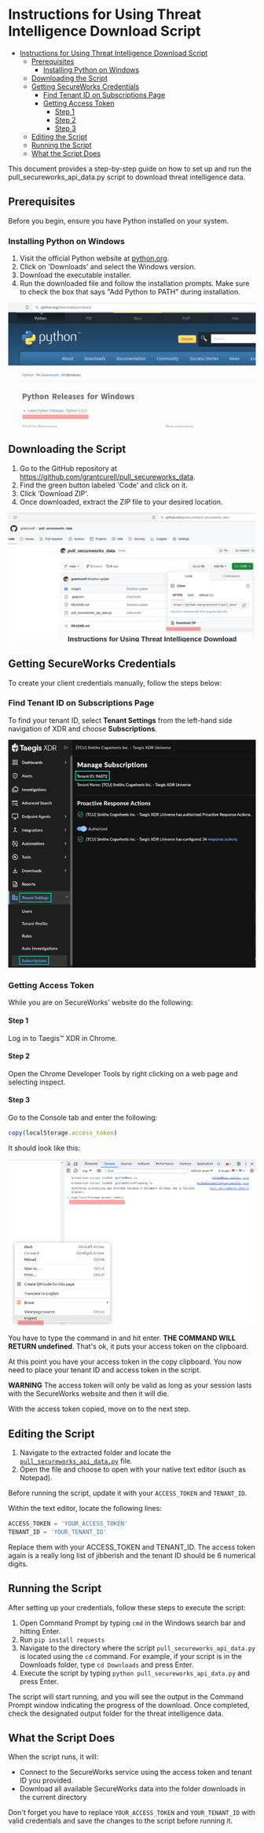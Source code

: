 # Instructions for Using Threat Intelligence Download Script

- [Instructions for Using Threat Intelligence Download Script](#instructions-for-using-threat-intelligence-download-script)
  - [Prerequisites](#prerequisites)
    - [Installing Python on Windows](#installing-python-on-windows)
  - [Downloading the Script](#downloading-the-script)
  - [Getting SecureWorks Credentials](#getting-secureworks-credentials)
    - [Find Tenant ID on Subscriptions Page](#find-tenant-id-on-subscriptions-page)
    - [Getting Access Token](#getting-access-token)
      - [Step 1](#step-1)
      - [Step 2](#step-2)
      - [Step 3](#step-3)
  - [Editing the Script](#editing-the-script)
  - [Running the Script](#running-the-script)
  - [What the Script Does](#what-the-script-does)


This document provides a step-by-step guide on how to set up and run the pull_secureworks_api_data.py script to download threat intelligence data.

## Prerequisites

Before you begin, ensure you have Python installed on your system.

### Installing Python on Windows

1. Visit the official Python website at [python.org](https://www.python.org/downloads/windows/).
2. Click on 'Downloads' and select the Windows version.
3. Download the executable installer.
4. Run the downloaded file and follow the installation prompts. Make sure to check the box that says "Add Python to PATH" during installation.

![](images/2023-11-06-13-04-10.png)

## Downloading the Script

1. Go to the GitHub repository at https://github.com/grantcurell/pull_secureworks_data.
2. Find the green button labeled 'Code' and click on it.
3. Click 'Download ZIP'.
4. Once downloaded, extract the ZIP file to your desired location.

![](images/2023-11-06-12-36-49.png)

## Getting SecureWorks Credentials

To create your client credentials manually, follow the steps below:

### Find Tenant ID on Subscriptions Page

To find your tenant ID, select **Tenant Settings** from the left-hand side navigation of XDR and choose **Subscriptions**.

![](images/2023-11-06-12-23-18.png)

### Getting Access Token

While you are on SecureWorks' website do the following:

#### Step 1
Log in to Taegis™ XDR in Chrome.

#### Step 2
Open the Chrome Developer Tools by right clicking on a web page and selecting inspect.

#### Step 3

Go to the Console tab and enter the following:

```javascript
copy(localStorage.access_token)
```

It should look like this:

![](images/2023-11-06-12-33-42.png)

You have to type the command in and hit enter. **THE COMMAND WILL RETURN undefined**. That's ok, it puts your access token on the clipboard.

At this point you have your access token in the copy clipboard. You now need to place your tenant ID and access token in the script.

**WARNING** The access token will only be valid as long as your session lasts with the SecureWorks website and then it will die.

With the access token copied, move on to the next step.

## Editing the Script

1. Navigate to the extracted folder and locate the [`pull_secureworks_api_data.py`](./pull_secureworks_api_data.py) file.
2. Open the file and choose to open with your native text editor (such as Notepad).

Before running the script, update it with your `ACCESS_TOKEN` and `TENANT_ID`.

Within the text editor, locate the following lines:

```python
ACCESS_TOKEN = 'YOUR_ACCESS_TOKEN'
TENANT_ID = 'YOUR_TENANT_ID'
```

Replace them with your ACCESS_TOKEN and TENANT_ID. The access token again is a really long list of jibberish and the tenant ID should be 6 numerical digits.

## Running the Script

After setting up your credentials, follow these steps to execute the script:

1. Open Command Prompt by typing `cmd` in the Windows search bar and hitting Enter.
2. Run `pip install requests`
3. Navigate to the directory where the script `pull_secureworks_api_data.py` is located using the `cd` command. For example, if your script is in the Downloads folder, type `cd Downloads` and press Enter.
4. Execute the script by typing `python pull_secureworks_api_data.py` and press Enter.

The script will start running, and you will see the output in the Command Prompt window indicating the progress of the download. Once completed, check the designated output folder for the threat intelligence data.

## What the Script Does

When the script runs, it will:
- Connect to the SecureWorks service using the access token and tenant ID you provided.
- Download all available SecureWorks data into the folder downloads in the current directory

Don't forget you have to replace `YOUR_ACCESS_TOKEN` and `YOUR_TENANT_ID` with valid credentials and save the changes to the script before running it.
